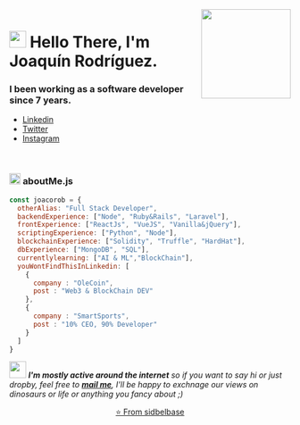 <img align="right" src="https://media.giphy.com/media/d31vTpVi1LAcDvdm/giphy.gif" height="160px" width="auto">

<h1 align="left"><img src="https://raw.githubusercontent.com/sidbelbase/sidbelbase/master/wave.gif" width="30px"><strong> Hello There, I'm Joaquín Rodríguez.</strong>
</h1>

<h3 align="left"><strong>
I been working as a software developer since 7 years.</strong></h3>

- <a target="_blank" href="https://www.linkedin.com/in/joaquin-rodriguez-a9532272/"> Linkedin </a>
- <a target="_blank" href="https://twitter.com/joacorob">Twitter</a>
- <a target="_blank" href="https://instagram.com/joacorob7"> Instagram <a>

<br>

###  <img src="https://media.giphy.com/media/ln7z2eWriiQAllfVcn/giphy.gif" height="20"> **aboutMe.js**

```javascript
const joacorob = {
  otherAlias: "Full Stack Developer",
  backendExperience: ["Node", "Ruby&Rails", "Laravel"],
  frontExperience: ["ReactJs", "VueJS", "Vanilla&jQuery"],
  scriptingExperience: ["Python", "Node"],
  blockchainExperience: ["Solidity", "Truffle", "HardHat"],
  dbExperience: ["MongoDB", "SQL"],
  currentlylearning: ["AI & ML","BlockChain"],
  youWontFindThisInLinkedin: [
    {
      company : "OleCoin",
      post : "Web3 & BlockChain DEV"
    },
    {
      company : "SmartSports",
      post : "10% CEO, 90% Developer"
    }
  ]
}
```

<img src="https://media.giphy.com/media/RhwkGhrlj3NVSOxWSN/giphy.gif" height="30"> <em><b>I'm mostly active around the internet</b> so if you want to say hi or just dropby, feel free to <a target="_blank" href="mailto:joacorob@gmail.com"><strong>mail me</strong></a>, I'll be happy to exchnage our views on dinosaurs or life or anything you fancy about ;)</b> </em>

<p align="center"><a href="https://github.com/sidbelbase">⭐️ From sidbelbase</a></p>
